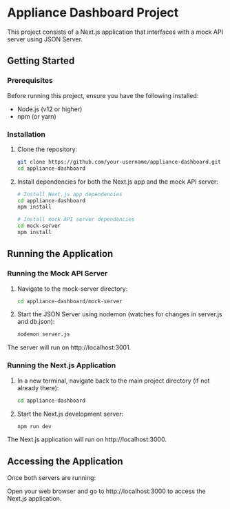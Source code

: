 # Appliance Dashboard Project

This project consists of a Next.js application that interfaces with a mock API server using JSON Server.

## Getting Started

### Prerequisites

Before running this project, ensure you have the following installed:

- Node.js (v12 or higher)
- npm (or yarn)

### Installation

1. Clone the repository:

   ```bash
   git clone https://github.com/your-username/appliance-dashboard.git
   cd appliance-dashboard
   ```

2. Install dependencies for both the Next.js app and the mock API server:

   ```bash
   # Install Next.js app dependencies
   cd appliance-dashboard
   npm install

   # Install mock API server dependencies
   cd mock-server
   npm install
   ```

## Running the Application

### Running the Mock API Server

1. Navigate to the mock-server directory:

   ```bash
   cd appliance-dashboard/mock-server
   ```

2. Start the JSON Server using nodemon (watches for changes in server.js and db.json):

   ```bash
   nodemon server.js
   ```

The server will run on http://localhost:3001.

### Running the Next.js Application

1. In a new terminal, navigate back to the main project directory (if not already there):

   ```bash
   cd appliance-dashboard
   ```

2. Start the Next.js development server:

   ```bash
   npm run dev
   ```

The Next.js application will run on http://localhost:3000.

## Accessing the Application

Once both servers are running:

Open your web browser and go to http://localhost:3000 to access the Next.js application.
